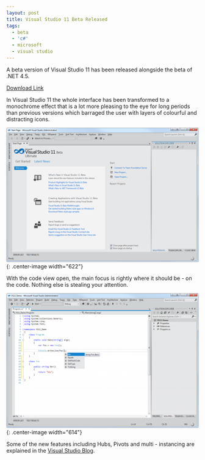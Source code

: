 ```yaml
---
layout: post
title: Visual Studio 11 Beta Released
tags:
  - beta
  - 'c#'
  - microsoft
  - visual studio
---
```

A beta version of Visual Studio 11 has been released alongside the beta of .NET 4.5.

[Download Link][1]

In Visual Studio 11 the whole interface has been transformed to a monochrome effect that is a lot more pleasing to the eye for long periods than previous versions which barraged the user with layers of colourful and distracting icons.

![Visual Studio 11 Start Menu](/images/2012/visualstudio11start1.png){: .center-image width="622"}

With the code view open, the main focus is rightly where it should be - on the code. Nothing else is stealing your attention.

![Visual Studio 11 Code View](/images/2012/visualstudio11code1.png){: .center-image width="614"}

Some of the new features including Hubs, Pivots and multi - instancing are explained in the [Visual Studio Blog][2].

 [1]: http://www.microsoft.com/visualstudio/11/en-us
 [2]: http://blogs.msdn.com/b/visualstudio/
